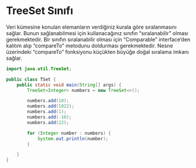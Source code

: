 # TreeSet Sınıfı

Veri kümesine konulan elemanların verdiğiniz kurala göre sıralanmasını sağlar. Bunun sağlanabilmesi için kullanacağınız sınıfın “sıralanabilir” olması
gerekmektedir. Bir sınıfın sıralanabilir olması için “Comparable” interface’den kalıtım alıp “compareTo” metodunu doldurması gerekmektedir. Nesne üzerindeki
“compareTo” fonksiyonu küçükten büyüğe doğal sıralama imkanı sağlar.

```java
import java.util.TreeSet;

public class TSet {
    public static void main(String[] args) {
        TreeSet<Integer> numbers = new TreeSet<>();

        numbers.add(10);
        numbers.add(1022);
        numbers.add(1);
        numbers.add(-10);
        numbers.add(22);

        for (Integer number : numbers) {
            System.out.println(number);
        }

    }
}

```